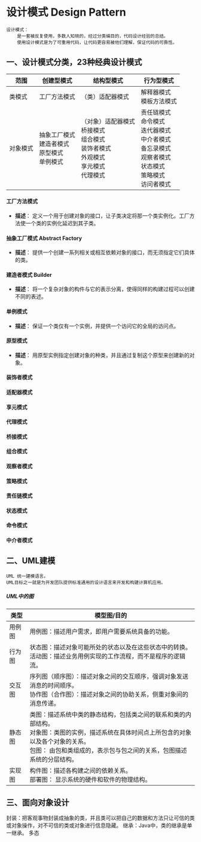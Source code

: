 
#   设计模式 Design Pattern
```
设计模式：
    是一套被反复使用，多数人知晓的，经过分类编目的，代码设计经验的总结。
    使用设计模式是为了可重用代码，让代码更容易被他们理解，保证代码的可靠性。
```

## 一、设计模式分类，23种经典设计模式

范围 | 创建型模式 | 结构型模式 | 行为型模式
---|---|---|---
类模式   | 工厂方法模式 |（类）适配器模式 | 解释器模式<br>模板方法模式
对象模式 | 抽象工厂模式<br>建造者模式<br>原型模式<br>单例模式 |（对象）适配器模式<br>桥接模式<br>组合模式<br>装饰者模式<br>外观模式<br>享元模式<br>代理模式 | 责任链模式<br>命令模式<br>迭代器模式<br>中介者模式<br>备忘录模式<br>观察者模式<br>状态模式<br>策略模式<br>访问者模式


#### 工厂方法模式
- **描述**： 定义一个用于创建对象的接口，让子类决定将那一个类实例化。工厂方法使一个类的实例化延迟到其子类。

#### 抽象工厂模式 Abstract Factory
- **描述**： 提供一个创建一系列相关或相互依赖对象的接口，而无须指定它们具体的类。

#### 建造者模式 Builder
- **描述**： 将一个复杂对象的构件与它的表示分离，使得同样的构建过程可以创建不同的表述。

#### 单例模式
- **描述**： 保证一个类仅有一个实例，并提供一个访问它的全局的访问点。

#### 原型模式
- **描述**： 用原型实例指定创建对象的种类，并且通过复制这个原型来创建新的对象。

#### 装饰者模式
#### 适配器模式
#### 享元模式
#### 代理模式
#### 桥接模式
#### 组合模式

#### 观察者模式
#### 策略模式
#### 责任链模式
#### 状态模式
#### 命令模式
#### 中介者模式


## 二、UML建模
```
UML 统一建模语言。
UML目标之一就是为开发团队提供标准通用的设计语言来开发和构建计算机应用。
```
##### UML中的图

类型 | 模型图/目的
---|---
用例图 | 用例图：描述用户需求，即用户需要系统具备的功能。
行为图 | 状态图：描述对象可能所处的状态以及在这些状态中的转换。<br> 活动图：描述业务用例实现的工作流程，而不是程序的逻辑流。
交互图 | 序列图（顺序图）：描述对象之间的交互顺序，强调对象发送消息的时间顺序。<br> 协作图（合作图）：描述对象之间的协助关系，侧重对象间的消息传递。
静态图 | 类图：描述系统中类的静态结构，包括类之间的联系和类的内部结构。<br> 对象图：类图的实例，描述系统在具体时间点上所包含的对象以及各个对象的关系。<br> 包图： 由包和类组成的，表示包与包之间的关系，包图描述系统的分层结构。
实现图 | 构件图：描述各构建之间的依赖关系。<br> 部署图： 显示系统的硬件和软件的物理结构。



## 三、面向对象设计
封装：把客观事物封装成抽象的类，并且类可以把自己的数据和方法只让可信的类或对象操作，对不可信的类或对象进行信息隐藏。
继承：Java中，类的继承是单一继承。
多态








